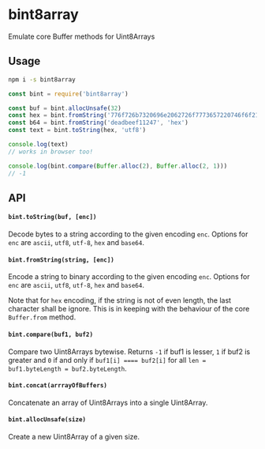 # bint8array

Emulate core Buffer methods for Uint8Arrays

## Usage

```sh
npm i -s bint8array
```

```js
const bint = require('bint8array')

const buf = bint.allocUnsafe(32)
const hex = bint.fromString('776f726b7320696e2062726f7773657220746f6f21', 'hex')
const b64 = bint.fromString('deadbeef11247', 'hex')
const text = bint.toString(hex, 'utf8')

console.log(text)
// works in browser too!

console.log(bint.compare(Buffer.alloc(2), Buffer.alloc(2, 1)))
// -1
```

## API

#### `bint.toString(buf, [enc])`

Decode bytes to a string according to the given encoding `enc`. Options for `enc` are `ascii`, `utf8`, `utf-8`, `hex` and `base64`.


#### `bint.fromString(string, [enc])`

Encode a string to binary according to the given encoding `enc`. Options for `enc` are `ascii`, `utf8`, `utf-8`, `hex` and `base64`.

Note that for `hex` encoding, if the string is not of even length, the last character shall be ignore. This is in keeping with the behaviour of the core `Buffer.from` method.


#### `bint.compare(buf1, buf2)`

Compare two Uint8Arrays bytewise. Returns `-1` if buf1 is lesser, `1` if buf2 is greater and `0` if and only if `buf1[i] ==== buf2[i]` for all `len = buf1.byteLength = buf2.byteLength`.

#### `bint.concat(arrrayOfBuffers)`

Concatenate an array of Uint8Arrays into a single Uint8Array.

#### `bint.allocUnsafe(size)`

Create a new Uint8Array of a given size.
